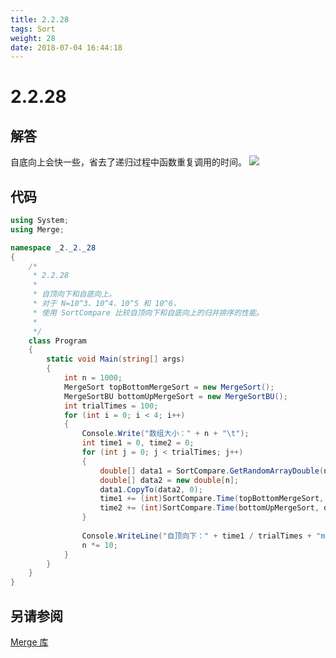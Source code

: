 ```yaml
---
title: 2.2.28
tags: Sort
weight: 28
date: 2018-07-04 16:44:18
---
```


# 2.2.28


## 解答

自底向上会快一些，省去了递归过程中函数重复调用的时间。
![](/resources/2.2.28/1.png)

## 代码

```csharp
using System;
using Merge;

namespace _2._2._28
{
    /*
     * 2.2.28
     * 
     * 自顶向下和自底向上。
     * 对于 N=10^3、10^4、10^5 和 10^6，
     * 使用 SortCompare 比较自顶向下和自底向上的归并排序的性能。
     * 
     */
    class Program
    {
        static void Main(string[] args)
        {
            int n = 1000;
            MergeSort topBottomMergeSort = new MergeSort();
            MergeSortBU bottomUpMergeSort = new MergeSortBU();
            int trialTimes = 100;
            for (int i = 0; i < 4; i++)
            {
                Console.Write("数组大小：" + n + "\t");
                int time1 = 0, time2 = 0;
                for (int j = 0; j < trialTimes; j++)
                {
                    double[] data1 = SortCompare.GetRandomArrayDouble(n);
                    double[] data2 = new double[n];
                    data1.CopyTo(data2, 0);
                    time1 += (int)SortCompare.Time(topBottomMergeSort, data1);
                    time2 += (int)SortCompare.Time(bottomUpMergeSort, data2);
                }
                
                Console.WriteLine("自顶向下：" + time1 / trialTimes + "ms\t自底向上：" + time2 / trialTimes + "ms");
                n *= 10;
            }
        }
    }
}
```

## 另请参阅

[Merge 库](https://github.com/ikesnowy/Algorithms-4th-Edition-in-Csharp/tree/master/2%20Sorting/2.2/Merge)
